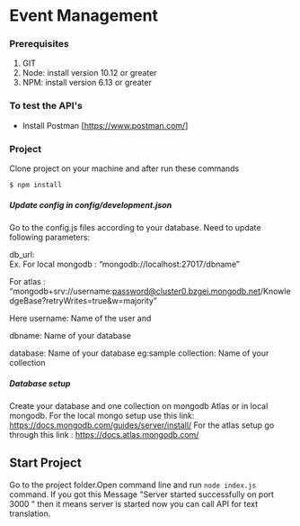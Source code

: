 # Event Management



### Prerequisites

1. GIT
1. Node: install version 10.12 or greater
1. NPM: install version 6.13 or greater



### To test the API's

-   Install Postman [https://www.postman.com/]


### Project

Clone project on your machine and after run these commands

`$ npm install`

##### Update config in config/development.json
Go to the config.js files according to your database. Need to update following parameters:

db_url:  
Ex. 
For local mongodb : “mongodb://localhost:27017/dbname”
  
For atlas : “mongodb+srv://username:password@cluster0.bzgei.mongodb.net/KnowledgeBase?retryWrites=true&w=majority”

Here username: Name of the user and 
  
dbname: Name of your database
	
database:   Name of your database eg:sample
collection:  Name of your collection


##### Database setup
Create your database and one collection on mongodb Atlas or in local mongodb. 
For the local mongo setup use this link: https://docs.mongodb.com/guides/server/install/
For the atlas setup go through this link : https://docs.atlas.mongodb.com/

  
## Start Project
Go to the project folder.Open command line and run `node index.js` command.
If you got this Message  "Server started successfully on port 3000 " then it means server is started now you can call API for text translation.
  

